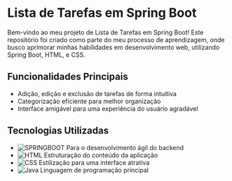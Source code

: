 # Lista de Tarefas em Spring Boot

Bem-vindo ao meu projeto de Lista de Tarefas em Spring Boot! Este repositório foi criado como parte do meu processo de aprendizagem, onde busco aprimorar minhas habilidades em desenvolvimento web, utilizando Spring Boot, HTML, e CSS.

## Funcionalidades Principais
- Adição, edição e exclusão de tarefas de forma intuitiva
- Categorização eficiente para melhor organização
- Interface amigável para uma experiência do usuário agradável

## Tecnologias Utilizadas
- ![SPRINGBOOT](https://img.shields.io/badge/SpringBoot-green) Para o desenvolvimento ágil do backend
- ![HTML](https://img.shields.io/badge/HTML-blue)  Estruturação do conteúdo da aplicação
- ![CSS](https://img.shields.io/badge/CSS-red)  Estilização para uma interface atrativa
- ![Java](https://img.shields.io/badge/JAVA-lightblue)  Linguagem de programação principal

